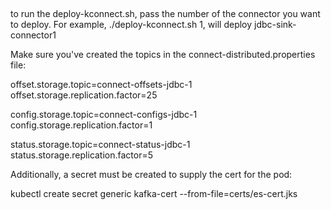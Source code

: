 ##
to run the deploy-kconnect.sh, pass the number of the connector you want to deploy.
For example, ./deploy-kconnect.sh 1, will deploy jdbc-sink-connector1

Make sure you've created the topics in the connect-distributed.properties file:

offset.storage.topic=connect-offsets-jdbc-1
offset.storage.replication.factor=25

config.storage.topic=connect-configs-jdbc-1
config.storage.replication.factor=1

status.storage.topic=connect-status-jdbc-1
status.storage.replication.factor=5

Additionally, a secret must be created to supply the cert for the pod:

kubectl create secret generic kafka-cert --from-file=certs/es-cert.jks
